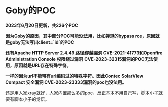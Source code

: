 # Goby的POC

**2023年6月20日更新，共226个POC**

**因为Goby的原因，其中部分POC可能没法用，比如禅道的bypass rce，原因就是goby无法写出client=\`id\`的POC**

**还有Apache HTTP Server 2.4.49 路径穿越漏洞 CVE-2021-41773和Openfire Administration Console 权限绕过漏洞 CVE-2023-32315漏洞的POC无法使用，原因就是URL存在特殊字符。**

**一样的因为url不能带有url编码过的特殊字符。因此Contec SolarView Compact 安全漏洞 CVE-2023-23333漏洞的poc也没法用。**

还是用人家xray就好，人家内置那么多的poc，反正基本不用自己写，脚本小子就要有脚本小子的觉悟。
